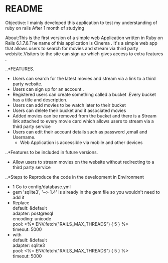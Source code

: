 # README

Objective: I mainly developed  this application to test my understanding of ruby on rails After 1 month of studying 

About:This is the first version of a simple web Application written in Ruby on Rails  6.1.7.6.The name of this application  is Cinema .
      It's a simple web app that allows users to search for movies and stream via third party webisite.Visitors to the site can sign up which gives access to extra features .


..*FEATURES. 
* Users can search for the latest movies  and stream via a link to a third party website.
* Users can sign up for an account .
* Registered users can create something called a bucket .Every bucket has a title and description.
* Users can add movies to be watch later to their bucket 
* Users can delete their bucket and it associated movies
* Added movies can be removed from the bucket and there is a Stream link attached to every movie card which allows users to stream via a third party service
* Users can edit their account details such as password ,email and Username.
    * Web Application is accessible via mobile and other devices 


..*Features to be included in future versions.
* Allow users to stream movies on the website without redirecting to a third party service


..*Steps to Reproduce the code in  the development in Environment
* 1 Go to config/database.yml
*  gem 'sqlite3', '~> 1.4' is already in the gem file so you wouldn't need to add it 
* Replace    
   default: &default  
   adapter: postgresql  
   encoding: unicode  
   pool: <%= ENV.fetch("RAILS_MAX_THREADS") { 5 } %>  
   timeout: 5000  
* with  
   default: &default   
   adapter: sqlite3  
   pool: <%= ENV.fetch("RAILS_MAX_THREADS") { 5 } %>  
   timeout: 5000 



